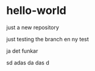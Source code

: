 # hello-world
just a new repository 

just testing the branch
en ny test


ja det funkar

sd
adas
da
das
d
